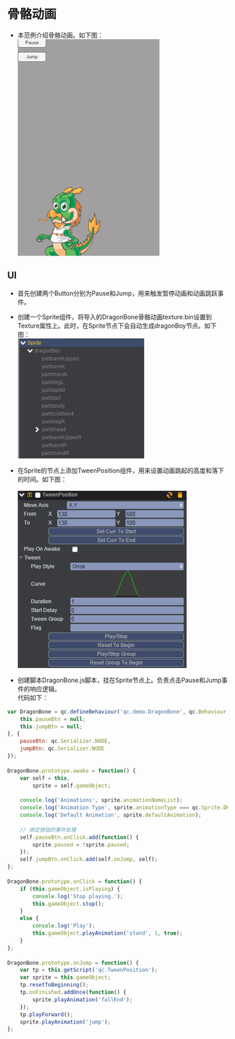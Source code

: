 # 骨骼动画

* 本范例介绍骨骼动画。如下图：<br>
![](images\UI.gif)

## UI

* 首先创建两个Button分别为Pause和Jump，用来触发暂停动画和动画跳跃事件。
* 创建一个Sprite组件，将导入的DragonBone骨骼动画texture.bin设置到Texture属性上。此时，在Sprite节点下会自动生成dragonBoy节点。如下图：<br>
![](images\UI.png) 
* 在Sprite的节点上添加TweenPosition组件，用来设置动画跳起的高度和落下的时间。如下图：<br>    
![](images\tween.png)     

* 创建脚本DragonBone.js脚本，挂在Sprite节点上。负责点击Pause和Jump事件的响应逻辑。<br>
代码如下：<br>

```javascript
var DragonBone = qc.defineBehaviour('qc.demo.DragonBone', qc.Behaviour, function() {
    this.pauseBtn = null;
    this.jumpBtn = null;
}, {
    pauseBtn: qc.Serializer.NODE,
    jumpBtn: qc.Serializer.NODE
});

DragonBone.prototype.awake = function() {
    var self = this,
        sprite = self.gameObject;

    console.log('Animations', sprite.animationNameList);
    console.log('Animation Type', sprite.animationType === qc.Sprite.DRAGON_BONES);
    console.log('Default Animation', sprite.defaultAnimation);

    // 绑定按钮的事件处理
    self.pauseBtn.onClick.add(function() {
        sprite.paused = !sprite.paused;
    });
    self.jumpBtn.onClick.add(self.onJump, self);
};

DragonBone.prototype.onClick = function() {
    if (this.gameObject.isPlaying) {
        console.log('Stop playing.');
        this.gameObject.stop();
    }
    else {
        console.log('Play');
        this.gameObject.playAnimation('stand', 1, true);
    }
};

DragonBone.prototype.onJump = function() {
    var tp = this.getScript('qc.TweenPosition');
    var sprite = this.gameObject;
    tp.resetToBeginning();
    tp.onFinished.addOnce(function() {
        sprite.playAnimation('fallEnd');
    });
    tp.playForward();
    sprite.playAnimation('jump');
};
```
